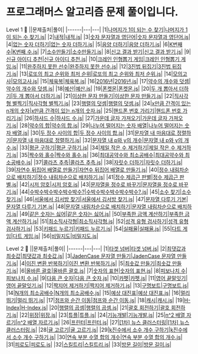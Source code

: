 # 프로그래머스 알고리즘 문제 풀이입니다.

Level 1 🥚
||문제출처|풀이|
|------|---|---|
|1|[나머지가 1이 되는 수 찾기](https://programmers.co.kr/learn/courses/30/lessons/87389)|[나머지가 1이 되는 수 찾기.js](https://github.com/1two13/Practice-Algorithm/blob/main/Lv.1/%F0%9F%99%86%F0%9F%8F%BB/%EB%82%98%EB%A8%B8%EC%A7%80%EA%B0%80%201%EC%9D%B4%20%EB%90%98%EB%8A%94%20%EC%88%98%20%EC%B0%BE%EA%B8%B0_%EC%9B%94%EA%B0%84%20%EC%BD%94%EB%93%9C%20%EC%B1%8C%EB%A6%B0%EC%A7%80%20%EC%8B%9C%EC%A6%8C3.js)|
|2|[내적](https://programmers.co.kr/learn/courses/30/lessons/70128)|[내적.js](https://github.com/1two13/Practice-Algorithm/blob/main/Lv.1/%F0%9F%99%86%F0%9F%8F%BB/%EB%82%B4%EC%A0%81_%EC%9B%94%EA%B0%84%20%EC%BD%94%EB%93%9C%20%EC%B1%8C%EB%A6%B0%EC%A7%80%20%EC%8B%9C%EC%A6%8C1.js)|
|3|[숫자 문자열과 영단어](https://programmers.co.kr/learn/courses/30/lessons/81301)|[숫자 문자열과 영단어.js](https://github.com/1two13/Practice-Algorithm/blob/main/Lv.1/%F0%9F%99%86%F0%9F%8F%BB/%EC%88%AB%EC%9E%90%20%EB%AC%B8%EC%9E%90%EC%97%B4%EA%B3%BC%20%EC%98%81%EB%8B%A8%EC%96%B4_2021%20%EC%B9%B4%EC%B9%B4%EC%98%A4%20%EC%B1%84%EC%9A%A9%EC%97%B0%EA%B3%84%ED%98%95%20%EC%9D%B8%ED%84%B4%EC%8B%AD%20copy.js)|
|4|[없는 숫자 더하기](https://programmers.co.kr/learn/courses/30/lessons/86051)|[없는 숫자 더하기.js](https://github.com/1two13/Practice-Algorithm/blob/main/Lv.1/%F0%9F%99%86%F0%9F%8F%BB/%EC%97%86%EB%8A%94%20%EC%88%AB%EC%9E%90%20%EB%8D%94%ED%95%98%EA%B8%B0_%EC%9B%94%EA%B0%84%20%EC%BD%94%EB%93%9C%20%EC%B1%8C%EB%A6%B0%EC%A7%80%20%EC%8B%9C%EC%A6%8C3.js)|
|5|[음양 더하기](https://programmers.co.kr/learn/courses/30/lessons/76501)|[음양 더하기.js](https://github.com/1two13/Practice-Algorithm/blob/main/Lv.1/%F0%9F%99%86%F0%9F%8F%BB/%EC%9D%8C%EC%96%91%20%EB%8D%94%ED%95%98%EA%B8%B0_%EC%9B%94%EA%B0%84%20%EC%BD%94%EB%93%9C%20%EC%B1%8C%EB%A6%B0%EC%A7%80%20%EC%8B%9C%EC%A6%8C2.js)|
|6|[K번째 수](https://programmers.co.kr/learn/courses/30/lessons/42748)|[K번째 수.js](https://github.com/1two13/Practice-Algorithm/blob/main/Lv.1/%F0%9F%99%86%F0%9F%8F%BB/K%EB%B2%88%EC%A7%B8%EC%88%98_%EC%A0%95%EB%A0%AC.js)|
|7|[소수만들기](https://programmers.co.kr/learn/courses/30/lessons/12977)|[소수만들기.js](https://github.com/1two13/Practice-Algorithm/blob/main/Lv.1/%F0%9F%98%B5/%EC%86%8C%EC%88%98%EB%A7%8C%EB%93%A4%EA%B8%B0.js)|
|8|[신고 결과 받기](https://programmers.co.kr/learn/courses/30/lessons/92334)|[신고 결과 받기.js](https://github.com/1two13/Programmers-Algorithm/commit/1af7ec9281570d5c110dcb995f746c0943fcee4d)|
|9|[신규 아이디 추천](https://programmers.co.kr/learn/courses/30/lessons/72410)|[신규 아이디 추천.js](https://github.com/1two13/Practice-Algorithm/blob/main/Lv.1/%F0%9F%98%B5/%EC%8B%A0%EA%B7%9C%20%EC%95%84%EC%9D%B4%EB%94%94%20%EC%B6%94%EC%B2%9C_2021%20KAKAO%20BLIND%20RECRUITMENT.js)|
|10|[크레인 인형뽑기 게임](https://programmers.co.kr/learn/courses/30/lessons/64061)|[크레인 인형뽑기 게임.js](https://github.com/1two13/Programmers-Algorithm/commit/7ea9c91e3c6cb4d6de7ef0105d558321a9f90437)|
|11|[완주하지 못한 선수](https://programmers.co.kr/learn/courses/30/lessons/42576)|[완주하지 못한 선수.js](https://github.com/1two13/Practice-Algorithm/blob/main/%EC%9E%AC%EB%8F%84%EC%A0%84/Lv.1/%F0%9F%99%86%F0%9F%8F%BB/%EC%99%84%EC%A3%BC%ED%95%98%EC%A7%80%20%EB%AA%BB%ED%95%9C%20%EC%84%A0%EC%88%98.js)|
|12|[3진법 뒤집기](https://programmers.co.kr/learn/courses/30/lessons/68935)|[3진법 뒤집기.js](https://github.com/1two13/Practice-Algorithm/blob/main/Lv.1/%F0%9F%99%86%F0%9F%8F%BB/3%EC%A7%84%EB%B2%95%20%EB%92%A4%EC%A7%91%EA%B8%B0.js)|
|13|[로또의 최고 순위와 최저 순위](https://programmers.co.kr/learn/courses/30/lessons/77484)|[로또의 최고 순위와 최저 순위.js](https://github.com/1two13/Programmers-Algorithm/blob/main/%EC%9E%AC%EB%8F%84%EC%A0%84/%F0%9F%98%B5/%EB%A1%9C%EB%98%90%EC%9D%98%20%EC%B5%9C%EA%B3%A0%20%EC%88%9C%EC%9C%84%EC%99%80%20%EC%B5%9C%EC%A0%80%20%EC%88%9C%EC%9C%84.js)|
|14|[모의고사](https://programmers.co.kr/learn/courses/30/lessons/42840)|[모의고사.js](https://github.com/1two13/Practice-Algorithm/blob/main/Lv.1/%F0%9F%98%B5/%EB%AA%A8%EC%9D%98%EA%B3%A0%EC%82%AC.js)|
|15|[체육복](https://programmers.co.kr/learn/courses/30/lessons/42862)|[체육복.js](https://github.com/1two13/Practice-Algorithm/commit/c038f49898d81cfd885d9fd2f62269c0830205e8)|
|16|[2016년](https://programmers.co.kr/learn/courses/30/lessons/12901)|[2016년.js](https://github.com/1two13/Practice-Algorithm/blob/main/Lv.1/%F0%9F%99%86%F0%9F%8F%BB/2016%EB%85%84.js)|
|17|[약수의 개수와 덧셈](https://programmers.co.kr/learn/courses/30/lessons/77884)|[약수의 개수와 덧셈.js](https://github.com/1two13/Practice-Algorithm/commit/e9b72808eee525146213dbd1d7b125077ddaef59)|
|18|[예산](https://programmers.co.kr/learn/courses/30/lessons/12982)|[예산.js](https://github.com/1two13/Practice-Algorithm/commit/b4f79bc3fd31cd54037066e3ad99a2cfed9248b0)|
|19|[폰켓몬](https://programmers.co.kr/learn/courses/30/lessons/1845)|[폰켓몬.js](https://github.com/1two13/Practice-Algorithm/blob/main/Lv.1/%F0%9F%99%86%F0%9F%8F%BB/%ED%8F%B0%EC%BC%93%EB%AA%AC.js)|
|20|[두 개 뽑아서 더하기](https://programmers.co.kr/learn/courses/30/lessons/68644)|[두 개 뽑아서 더하기.js](https://github.com/1two13/Programmers-Algorithm/commit/4022f431f5a53e67df328958be059e02bba5d9e2#diff-54505b8735e6123acb22777fbab15621bec9830573672e15b402b97a113c97d1)|
|21|[이상한 문자 만들기](https://school.programmers.co.kr/learn/courses/30/lessons/12930)|[이상한 문자 만들기.js](https://github.com/1two13/Programmers-Algorithm/commit/e41db94400748d3d2d5d7c55e526921380336215)|
|22|[직사각형 별찍기](https://school.programmers.co.kr/learn/courses/30/lessons/12969)|[직사각형 별찍기.js](https://github.com/1two13/Programmers-Algorithm/commit/0aa37a23113c423294a74a67288b48a95023120c)|
|23|[행렬의 덧셈](https://school.programmers.co.kr/learn/courses/30/lessons/12950)|[행렬의 덧셈.js](https://github.com/1two13/Programmers-Algorithm/commit/ddcae6b271e07ec55dcb2901ca18845b1fcd2284)|
|24|[x만큼 간격이 있는 n개의 숫자](https://school.programmers.co.kr/learn/courses/30/lessons/12954)|[x만큼 간격이 있는 n개의 숫자.js](https://github.com/1two13/Programmers-Algorithm/commit/019a4c9ca5b7349283307eae3d49b2b38c2e4707)|
|25|[핸드폰 번호 가리기](https://school.programmers.co.kr/learn/courses/30/lessons/12948)|[핸드폰 번호 가리기.js](https://github.com/1two13/Programmers-Algorithm/commit/a5d952f4aaa5e5692ef4ce0c76b8b6ceac08b445)|
|26|[하샤드 수](https://school.programmers.co.kr/learn/courses/30/lessons/12947)|[하샤드 수.js](https://github.com/1two13/Programmers-Algorithm/commit/9e0f8a1c6953201725fe76b5c3187c63a980124d)|
|27|[가운데 글자 가져오기]()|[가운데 글자 가져오기.js](https://github.com/1two13/Programmers-Algorithm/commit/3728740d490f63d85e51b37e948141177fe0442e)|
|28|[약수의 합](https://school.programmers.co.kr/learn/courses/30/lessons/12928)|[약수의 합.js](https://github.com/1two13/Programmers-Algorithm/commit/07478c4024e4cc57b42a70c2024ebc294e70b2eb)|
|29|[나누어 떨어지는 숫자 배열](https://school.programmers.co.kr/learn/courses/30/lessons/12910)|[나누어 떨어지는 숫자 배열.js](https://github.com/1two13/Programmers-Algorithm/commit/fdf0b174f54d6e68143f88c62c6f2e077b41528a)|
|30|[두 정수 사이의 합](https://school.programmers.co.kr/learn/courses/30/lessons/12912)|[두 정수 사이의 합.js](https://github.com/1two13/Programmers-Algorithm/commit/28c45a08b6f1db1258e7d601451f737cfcc239a3)|
|31|[문자열 내 마음대로 정렬하기](https://school.programmers.co.kr/learn/courses/30/lessons/12915)|[문자열 내 마음대로 정렬하기.js](https://github.com/1two13/Programmers-Algorithm/commit/a9c2ec28e53168173155af37dc8428c54010b465)|
|32|[문자열 내 p와 y의 개수](https://school.programmers.co.kr/learn/courses/30/lessons/12916)|[문자열 내 p와 y의 개수.js](https://github.com/1two13/Programmers-Algorithm/commit/9efc9d0f062d0c902d13005ee44f3d038f77d23d)|
|33|[평균 구하기](https://school.programmers.co.kr/learn/courses/30/lessons/12944)|[평균 구하기.js](https://github.com/1two13/Programmers-Algorithm/commit/7432cc86729c01dad59c3c5df82e8a58f8e4151c)|
|34|[제일 작은 수 제거하기](https://school.programmers.co.kr/learn/courses/30/lessons/12935)|[제일 작은 수 제거하기.js](https://github.com/1two13/Programmers-Algorithm/commit/d462e7106ca384947610e9a77944af5a6d48cb52)|
|35|[짝수와 홀수](https://school.programmers.co.kr/learn/courses/30/lessons/12937)|[짝수와 홀수.js](https://github.com/1two13/Programmers-Algorithm/commit/6706f4a4a46bec3218c0b1a1306b940fb556755b)|
|36|[최대공약수와 최소공배수](https://school.programmers.co.kr/learn/courses/30/lessons/12940)|[최대공약수와 최소공배수.js](https://github.com/1two13/Programmers-Algorithm/commit/04c4cfa5a66344490082524848d6be017cab0ef6)|
|37|[콜라츠 추측](https://school.programmers.co.kr/learn/courses/30/lessons/12943)|[콜라츠 추측.js](https://github.com/1two13/Programmers-Algorithm/commit/d4b1d79e0a086abdaac7b1ed978a8ad611f581bb)|
|38|[자릿수 더하기](https://school.programmers.co.kr/learn/courses/30/lessons/12931)|[자릿수 더하기.js](https://github.com/1two13/Programmers-Algorithm/commit/877a4110584a441e9b7130773326076657becf76)|
|39|[자연수 뒤집어 배열로 만들기](https://school.programmers.co.kr/learn/courses/30/lessons/12932)|[자연수 뒤집어 배열로 만들기.js](https://github.com/1two13/Programmers-Algorithm/commit/177ab59b6f87496d531aa671aedd8dfeedc64da0)|
|40|[정수 내림차순으로 배치하기](https://school.programmers.co.kr/learn/courses/30/lessons/12933)|[정수 내림차순으로 배치하기.js](https://github.com/1two13/Programmers-Algorithm/commit/66352968a855a6b3097724ce6d9ab578a99a8a48)|
|41|[정수 제곱근 판별](https://school.programmers.co.kr/learn/courses/30/lessons/12934)|[정수 제곱근 판별.js](https://github.com/1two13/Programmers-Algorithm/commit/1c88e6d2b8a3e92b83b40881f7b671723f416119)|
|42|[시저 암호](https://school.programmers.co.kr/learn/courses/30/lessons/12926)|[시저 암호.js](https://github.com/1two13/Programmers-Algorithm/commit/45d969f08bdf4b0daeb80bd76c5bd51f4ef3c3e0)|
|43|[문자열을 정수로 바꾸기](https://school.programmers.co.kr/learn/courses/30/lessons/12925)|[문자열을 정수로 바꾸기.js](https://github.com/1two13/Programmers-Algorithm/commit/f9135277562c4c8c6acfb63e89457e5e9f202918)|
|44|[수박수박수박수박수박수?](https://school.programmers.co.kr/learn/courses/30/lessons/12922)|[수박수박수박수박수박수?.js](https://github.com/1two13/Programmers-Algorithm/commit/bbbf8d88ac565383b0804af067fc0fdb7b89e997)|
|45|[소수 찾기](https://school.programmers.co.kr/learn/courses/30/lessons/12921)|[소수 찾기.js](https://github.com/1two13/Programmers-Algorithm/commit/7f9712515dd09959b92a2ae3c352b3b1aa2f31ed)|
|46|[서울에서 김서방 찾기](https://school.programmers.co.kr/learn/courses/30/lessons/12919?language=javascript)|[서울에서 김서방 찾기.js](https://github.com/1two13/Programmers-Algorithm/commit/6084e98470e952aed4119bd2d400ac9e55488190)|
|47|[문자열 다루기 기본](https://school.programmers.co.kr/learn/courses/30/lessons/12918)|[문자열 다루기 기본.js](https://github.com/1two13/Programmers-Algorithm/commit/45f02d7753d580099d710d84442411aa9f7085d5)|
|48|[문자열 내림차순으로 배치하기](https://school.programmers.co.kr/learn/courses/30/lessons/12917)|[문자열 내림차순으로 배치하기.js](https://github.com/1two13/Programmers-Algorithm/commit/9c0bdbaa929596b53f725c3d6772d1fee6795693)|
|49|[같은 숫자는 싫어](https://school.programmers.co.kr/learn/courses/30/lessons/12906)|[같은 숫자는 싫어.js](https://github.com/1two13/Programmers-Algorithm/commit/b43cfc6856ae619de44301e7e6a4c0ceaa95faf1)|
|50|[부족한 금액 계산하기](https://school.programmers.co.kr/learn/courses/30/lessons/82612)|[부족한 금액 계산하기.js](https://github.com/1two13/Programmers-Algorithm/commit/e3aa5cc07535785c047940340be90fde531c2f84)|
|51|[최소직사각형](https://school.programmers.co.kr/learn/courses/30/lessons/86491)|[최소직사각형.js](https://github.com/1two13/Programmers-Algorithm/commit/e778b4f8809dff945efc2f130b1188742b34ab02)|
|52|[성격 유형 검사하기](https://school.programmers.co.kr/learn/courses/30/lessons/118666)|[성격 유형 검사하기.js](https://github.com/1two13/Programmers-Algorithm/commit/ff24c8a38b5a67f24c2cc2d7781ec9fb2f26b4df)|
|53|[키패드 누르기](https://school.programmers.co.kr/learn/courses/30/lessons/67256)|[키패드 누르기.js](https://github.com/1two13/Programmers-Algorithm/commit/1ba32ea8f14afecc6f773c4e55508eaf56af63ff)|
|54|[실패율](https://school.programmers.co.kr/learn/courses/30/lessons/42889)|[실패율.js](https://github.com/1two13/Programmers-Algorithm/commit/47f156f31a292d32ff733069fe8ee40a6f677cfb)|
|55|[다트 게임](https://school.programmers.co.kr/learn/courses/30/lessons/17682)|[다트 게임.js](https://github.com/1two13/Programmers-Algorithm/commit/47f156f31a292d32ff733069fe8ee40a6f677cfb)|
|56|[비밀지도](https://school.programmers.co.kr/learn/courses/30/lessons/17681)|[비밀지도.js](https://github.com/1two13/Programmers-Algorithm/commit/fe61f1ed1d45d93384759d65cf788fd2137f03b7)|

Level 2 🐣
||문제출처|풀이|
|------|---|---|
|1|[타겟 넘버](https://programmers.co.kr/learn/courses/30/lessons/43165)|[타겟 넘버.js](https://github.com/1two13/Programmers-Algorithm/commit/a2cf07ae6e8072c85328e9b49525fa60e1f0a048)|
|2|[최댓값과 최솟값](https://school.programmers.co.kr/learn/courses/30/lessons/12939)|[최댓값과 최솟값.js](https://github.com/1two13/Programmers-Algorithm/commit/77a59afcae6570c0e25393d23d5af47d1f023dda)|
|3|[JadenCase 문자열 만들기](https://school.programmers.co.kr/learn/courses/30/lessons/12951)|[JadenCase 문자열 만들기.js](https://github.com/1two13/Programmers-Algorithm/commit/458d3beb0174cfc6d65d3aea1f1fe3847e6823c5)|
|4|[이진 변환 반복하기](https://school.programmers.co.kr/learn/courses/30/lessons/70129)|[이진 변환 반복하기.js](https://github.com/1two13/Programmers-Algorithm/commit/08e91360f83fdbb099be4d345b9cbf5347837d62)|
|5|[최솟값 만들기](https://school.programmers.co.kr/learn/courses/30/lessons/12941)|[최솟값 만들기.js](https://github.com/1two13/Programmers-Algorithm/commit/500cd2dfa21121161bdb37501d40704a253e68c9)|
|6|[올바른 괄호](https://school.programmers.co.kr/learn/courses/30/lessons/12909)|[올바른 괄호.js](https://github.com/1two13/Programmers-Algorithm/commit/6abb0a8b6059da7f3d0ae10aacd923abee09d6e1)|
|7|[숫자의 표현](https://school.programmers.co.kr/learn/courses/30/lessons/12924)|[숫자의 표현.js](https://github.com/1two13/Programmers-Algorithm/commit/533c7383a6ef1d1739dc4fe9ce6155466533649d)|
|8|[피보나치 수](https://school.programmers.co.kr/learn/courses/30/lessons/12945)|[피보나치 수.js](https://github.com/1two13/Programmers-Algorithm/commit/7a2af4bd895ff3db3baf5ddc0a95f2bfdd1e21b9)|
|9|[다음 큰 숫자](https://school.programmers.co.kr/learn/courses/30/lessons/12911)|[다음 큰 숫자.js](https://github.com/1two13/Programmers-Algorithm/commit/0169379949fa01467d7ca74483834d2984b2fc69)|
|10|[카펫](https://school.programmers.co.kr/learn/courses/30/lessons/42842)|[카펫.js](https://github.com/1two13/Programmers-Algorithm/commit/27b740ae08918511096a5f962a177d91b67bf43a)|
|11|[영어 끝말잇기](https://school.programmers.co.kr/learn/courses/30/lessons/12981)|[영어 끝말잇기.js](https://github.com/1two13/Programmers-Algorithm/commit/967bd5c9f7d84c67655770fc57acd083d087ad82)|
|12|[짝지어 제거하기](https://school.programmers.co.kr/learn/courses/30/lessons/12973)|[짝지어 제거하기.js](https://github.com/1two13/Programmers-Algorithm/commit/590504a974cfc9959892732a3d0d6bd223f8f333)|
|13|[구명보트](https://school.programmers.co.kr/learn/courses/30/lessons/42885)|[구명보트.js](https://github.com/1two13/Programmers-Algorithm/commit/1b83fe0d05acf879efc5782fe133f0a31347073a)|
|14|[N개의 최소공배수](https://school.programmers.co.kr/learn/courses/30/lessons/12953)|[N개의 최소공배수.js](https://github.com/1two13/Programmers-Algorithm/commit/b2235c7a1c39d3ec0f06308e9a9b07031f7fd95e)|
|15|[예상 대진표](https://school.programmers.co.kr/learn/courses/30/lessons/12985)|[예상 대진표.js](https://github.com/1two13/Programmers-Algorithm/commit/f2e419472bd23a954435ed3cdddb66b753a75412)|
|16|[멀리 뛰기](https://school.programmers.co.kr/learn/courses/30/lessons/12914)|[멀리 뛰기.js](https://github.com/1two13/Programmers-Algorithm/commit/852e20777d356f7bc8f8810019376b8814c56131)|
|17|[점프와 순간 이동](https://school.programmers.co.kr/learn/courses/30/lessons/12980)|[점프와 순간 이동.js](https://github.com/1two13/Programmers-Algorithm/commit/041e08226ada94b590233deba8b0518d3f30e343)|
|18|[캐시](https://school.programmers.co.kr/learn/courses/30/lessons/17680)|[캐시.js](https://github.com/1two13/Programmers-Algorithm/commit/4eed57771ff788d44cd583da8311b3328c369de0)|
|19|[H-Index](https://school.programmers.co.kr/learn/courses/30/lessons/42747#)|[H-Index.js](https://github.com/1two13/Programmers-Algorithm/commit/94f06659ca3b29337e8a422a59c1999127316349)|
|20|[행렬의 곱셈](https://school.programmers.co.kr/learn/courses/30/lessons/12949)|[행렬의 곱셈.js](https://github.com/1two13/Programmers-Algorithm/commit/9687cff071de87b846e70751608c145d31a993ce)|
|21|[괄호 회전하기](https://school.programmers.co.kr/learn/courses/30/lessons/76502)|[괄호 회전하기.js](https://github.com/1two13/Programmers-Algorithm/commit/280e96413d04c3eb476fd85a1f6b296cb353f4d7)|
|22|[위장](https://school.programmers.co.kr/learn/courses/30/lessons/42578)|[위장.js](https://github.com/1two13/Programmers-Algorithm/commit/9aa1bbadaec9862f5d010c7ed1ea559cb60db3b2)|
|23|[튜플](https://school.programmers.co.kr/learn/courses/30/lessons/64065)|[튜플.js](https://github.com/1two13/Programmers-Algorithm/commit/f5c341c897d107c690662a6f6004b7aa388dcf81)|
|24|[기능개발](https://school.programmers.co.kr/learn/courses/30/lessons/42586)|[기능개발.js](https://github.com/1two13/Programmers-Algorithm/commit/6064581cffe5b4ff9d14e4f09029437a7ad69a83)|
|25|[n^2 배열 자르기](https://school.programmers.co.kr/learn/courses/30/lessons/87390)|[n^2 배열 자르기.js](https://github.com/1two13/Programmers-Algorithm/commit/1f799da9797e2fd2b45fd5d06c6e52ef405d8ecb)|
|26|[프린터](https://school.programmers.co.kr/learn/courses/30/lessons/42587)|[프린터.js](https://github.com/1two13/Programmers-Algorithm/commit/96af4c113a7a83a36959e5675e11bfc15b7c5626)|
|27|[[1차] 뉴스 클러스터링](https://school.programmers.co.kr/learn/courses/30/lessons/17677)|[[1차] 뉴스 클러스터링.js](https://github.com/1two13/Programmers-Algorithm/commit/59d45e9652e82a95e588a052df2681ccc74245a7)|
|28|[귤 고르기](https://school.programmers.co.kr/learn/courses/30/lessons/138476)|[귤 고르기.js](https://github.com/1two13/Programmers-Algorithm/commit/cc9548c5af75cfbe0fd74004013cd25284187a30)|
|29|[k진수에서 소수 개수 구하기](https://school.programmers.co.kr/learn/courses/30/lessons/92335)|[k진수에서 소수 개수 구하기.js](https://github.com/1two13/Programmers-Algorithm/commit/4ea1d4af9ddee49bb4d26c1e61a7ae4b2dc1f8e7)|
|30|[연속 부분 수열 합의 개수](https://school.programmers.co.kr/learn/courses/30/lessons/131701)|[연속 부분 수열 합의 개수.js](https://github.com/1two13/Programmers-Algorithm/commit/42015409477dce26028a7b7b0d629c0e117613f1)|
|31|[피로도](https://school.programmers.co.kr/learn/courses/30/lessons/87946)|[피로도.js]()|
|32|[스킬트리](https://school.programmers.co.kr/learn/courses/30/lessons/49993?language=javascript)|[스킬트리.js](https://github.com/1two13/Programmers-Algorithm/commit/a06ce339c1aed61412d586800617823b1bf71939)|
|33|[방문 길이](https://school.programmers.co.kr/learn/courses/30/lessons/49994?language=javascript)|[방문 길이.js]()|

<!--|1|[]()|[.js]()|-->
